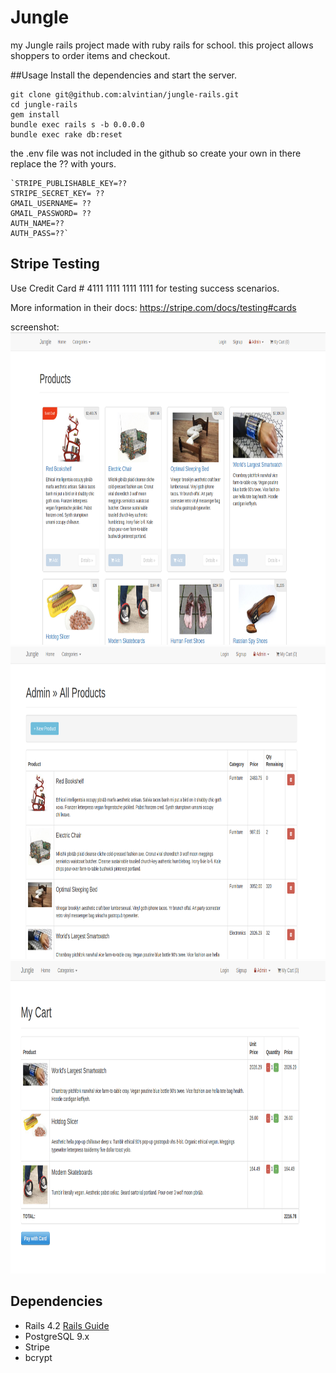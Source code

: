 # Jungle
my Jungle rails project made with ruby rails for school. this project allows shoppers to order items and checkout.

##Usage 
Install the dependencies and start the server.

	git clone git@github.com:alvintian/jungle-rails.git
	cd jungle-rails
	gem install 
	bundle exec rails s -b 0.0.0.0
	bundle exec rake db:reset  
the .env file was not included in the github so create your own
in there replace the ?? with yours.

	`STRIPE_PUBLISHABLE_KEY=??
	STRIPE_SECRET_KEY= ??
	GMAIL_USERNAME= ??
	GMAIL_PASSWORD= ??
	AUTH_NAME=??
	AUTH_PASS=??`
## Stripe Testing

Use Credit Card # 4111 1111 1111 1111 for testing success scenarios.

More information in their docs: <https://stripe.com/docs/testing#cards>

screenshot:
<img src="screenshot/one.png" height='500px'>
<img src="screenshot/two.png" height='500px'>
<img src="screenshot/three.png" height='500px'>
## Dependencies

* Rails 4.2 [Rails Guide](http://guides.rubyonrails.org/v4.2/)
* PostgreSQL 9.x
* Stripe
* bcrypt
